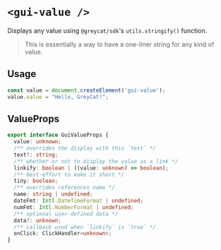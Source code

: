 # `<gui-value />`
Displays any value using `@greycat/sdk`'s `utils.stringify()` function.

> This is essentially a way to have a one-liner string for any kind of value.

## Usage
```ts
const value = document.createElement('gui-value');
value.value = "Hello, GreyCat!";
```

## ValueProps
```ts
export interface GuiValueProps {
  value: unknown;
  /** overrides the display with this `text` */
  text?: string;
  /** whether or not to display the value as a link */
  linkify: boolean | ((value: unknown) => boolean);
  /** best-effort to make it short */
  tiny: boolean;
  /** overrides references name */
  name: string | undefined;
  dateFmt: Intl.DateTimeFormat | undefined;
  numFmt: Intl.NumberFormat | undefined;
  /** optional user-defined data */
  data?: unknown;
  /** callback used when `linkify` is `true` */
  onClick: ClickHandler<unknown>;
}
```
